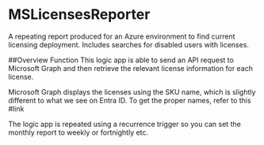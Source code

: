 # MSLicensesReporter
A repeating report produced for an Azure environment to find current licensing deployment. Includes searches for disabled users with licenses.

##Overview
Function
This logic app is able to send an API request to Microsoft Graph and then retrieve the relevant license
information for each license.

Microsoft Graph displays the licenses using the SKU name, which is slightly different to what we see on Entra
ID. To get the proper names, refer to this #link

The logic app is repeated using a recurrence trigger so you can set the monthly report to weekly or fortnightly etc.

